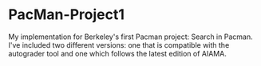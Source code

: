# PacMan-Project1
My implementation for Berkeley's first Pacman project: Search in Pacman. 
I've included two different versions: one that is compatible with the autograder tool
and one which follows the latest edition of AIAMA.
